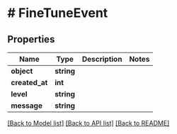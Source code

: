 # # FineTuneEvent

## Properties

Name | Type | Description | Notes
------------ | ------------- | ------------- | -------------
**object** | **string** |  |
**created_at** | **int** |  |
**level** | **string** |  |
**message** | **string** |  |

[[Back to Model list]](../../README.md#models) [[Back to API list]](../../README.md#endpoints) [[Back to README]](../../README.md)
